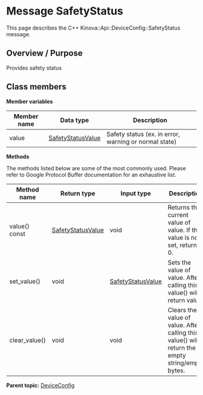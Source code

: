 # Message SafetyStatus

This page describes the C++ Kinova::Api::DeviceConfig::SafetyStatus message.

## Overview / Purpose

Provides safety status

## Class members

 **Member variables** 

|Member name|Data type|Description|
|-----------|---------|-----------|
|value| [SafetyStatusValue](enm_Common_SafetyStatusValue.md#)|Safety status \(ex. in error, warning or normal state\)|

 **Methods** 

The methods listed below are some of the most commonly used. Please refer to Google Protocol Buffer documentation for an exhaustive list.

|Method name|Return type|Input type|Description|
|-----------|-----------|----------|-----------|
|value\(\) const| [SafetyStatusValue](enm_Common_SafetyStatusValue.md#)|void|Returns the current value of value. If the value is not set, returns 0.|
|set\_value\(\)|void| [SafetyStatusValue](enm_Common_SafetyStatusValue.md#)|Sets the value of value. After calling this, value\(\) will return value.|
|clear\_value\(\)|void|void|Clears the value of value. After calling this, value\(\) will return the empty string/empty bytes.|

**Parent topic:** [DeviceConfig](../references/summary_DeviceConfig.md)

